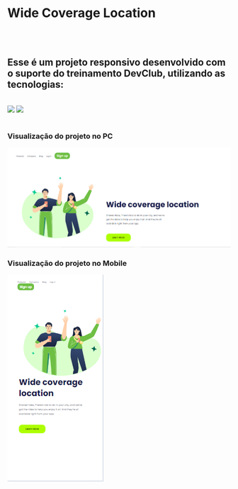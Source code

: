 <h1>Wide Coverage Location</h1>
<br>
<br>
<h2>Esse é um projeto responsivo desenvolvido com o suporte do treinamento DevClub, utilizando as tecnologias:</h2>
<br>
<img src="https://img.shields.io/badge/HTML-239120?style=for-the-badge&logo=html5&logoColor=white">
<img src="https://img.shields.io/badge/CSS-239120?&style=for-the-badge&logo=css3&logoColor=white">
<br>
<br>
<h3>Visualização do projeto no PC</h3>
<img src="https://github.com/RobsonBp88/Wide-Coverage-Location/blob/main/print%20pc.png?raw=true">
<br>
<h3>Visualização do projeto no Mobile</h3>
<img src="https://github.com/RobsonBp88/Wide-Coverage-Location/blob/main/print%20smatphone.png?raw=true">
